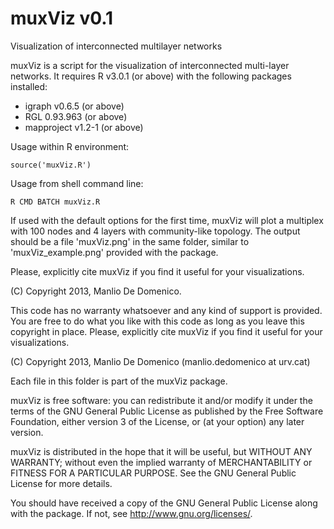 muxViz v0.1
=========

Visualization of interconnected multilayer networks

muxViz is a script for the visualization of interconnected multi-layer networks. It requires R v3.0.1 (or above) with the following packages installed:

- igraph v0.6.5 (or above)
- RGL 0.93.963 (or above)
- mapproject v1.2-1 (or above)

Usage within R environment:

	source('muxViz.R')
	
Usage from shell command line:

	R CMD BATCH muxViz.R
	
	
If used with the default options for the first time, muxViz will plot a multiplex with 100 nodes and 4 layers with community-like topology. The output should be a file 'muxViz.png' in the same folder, similar to 'muxViz_example.png' provided with the package.

Please, explicitly cite muxViz if you find it useful for your visualizations.


(C) Copyright 2013, Manlio De Domenico.

This code has no warranty whatsoever and any kind of support is provided.
You are free to do what you like with this code as long as you leave this copyright in place.
Please, explicitly cite muxViz if you find it useful for your visualizations.

(C) Copyright 2013, Manlio De Domenico (manlio.dedomenico at urv.cat) 

Each file in this folder is part of the muxViz package. 

muxViz is free software: you can redistribute it and/or modify it under the terms of the GNU General Public License as published by the Free Software Foundation, either version 3 of the License, or (at your option) any later version. 

muxViz is distributed in the hope that it will be useful, but WITHOUT ANY WARRANTY; without even the implied warranty of MERCHANTABILITY or FITNESS FOR A PARTICULAR PURPOSE. See the GNU General Public License for more details. 

You should have received a copy of the GNU General Public License along with the package. If not, see <http://www.gnu.org/licenses/>. 
